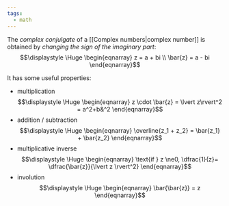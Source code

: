 ```yaml
---
tags:
  - math
---
```

The *complex conjulgate* of a [[Complex numbers|complex number]] is obtained by *changing the sign of the imaginary part*:
$$\displaystyle \Huge \begin{eqnarray} 
z = a + bi
\\
\bar{z} = a - bi
\end{eqnarray}$$

It has some useful properties:
- multiplication
$$\displaystyle \Huge \begin{eqnarray} 
z \cdot \bar{z} = \lvert z\rvert^2 = a^2+b&^2
\end{eqnarray}$$
- addition / subtraction
$$\displaystyle \Huge \begin{eqnarray} 
\overline{z_1 + z_2} = \bar{z_1} + \bar{z_2}
\end{eqnarray}$$
- multiplicative inverse
$$\displaystyle \Huge \begin{eqnarray} 
\text{if } z \ne0, \dfrac{1}{z}= \dfrac{\bar{z}}{\lvert z \rvert^2}
\end{eqnarray}$$
- involution
$$\displaystyle \Huge \begin{eqnarray} 
\bar{\bar{z}} = z
\end{eqnarray}$$
